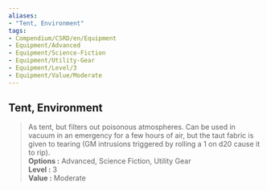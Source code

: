 ```yaml
---
aliases:
- "Tent, Environment"
tags:
- Compendium/CSRD/en/Equipment
- Equipment/Advanced
- Equipment/Science-Fiction
- Equipment/Utility-Gear
- Equipment/Level/3
- Equipment/Value/Moderate
---
```


  
## Tent, Environment  
  
>As tent, but filters out poisonous atmospheres. Can be used in vacuum in an emergency for a few hours of air, but the taut fabric is given to tearing (GM intrusions triggered by rolling a 1 on d20 cause it to rip).  
> **Options :** Advanced, Science Fiction, Utility Gear  
> **Level :** 3  
> **Value :** Moderate